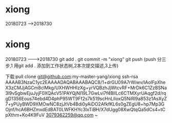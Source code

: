 # xiong
20180723 -->2018730
# xiong
20180723 --->2018730 git add .     git commit -m "xiong"  git push     (push  分三步,1 用git add . 添加到工作状态树,2本次提交描述,3上传)
 
 下载:pull clone git@github.com:my-master-yang/xiong
 ssh-rsa AAAAB3NzaC1yc2EAAAADAQABAAABAQC8/1+drGU09A7rWiwv/IAoIFpXheX3zCMJjAGCm8clMkg/UXHWHHIzXg+yrVQBzhJjWtcvRF+MrDk6C1ZzBSNa3l9vSgbwEjuJyjF0XQAcV51PAYQjNI19L7GwLvi7f4BIlLc6CTMXyrUAqgf2d/rqgD1356Eous74ebd4D4phP95WT9Ff2s7k519scHnLiIoxQ5NiRl9a853z1AsXyZ7+yPUyBWD9XMOwNC8zjJtVb4Bdi0yAiDO2AfkfKL6s0gZEgU8+hp7Mp3GOjnf/hcA6BHZmxdEdBAT0LWFKHYc3IxTiBH/X7dUgg08XwQtqQa5dCs4+tCpXthm+Ko4K9FuV 3079362259@qq.com
~               
